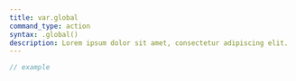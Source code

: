 ```yaml
---
title: var.global
command_type: action
syntax: .global()
description: Lorem ipsum dolor sit amet, consectetur adipiscing elit.
---
```


```javascript
// example
```